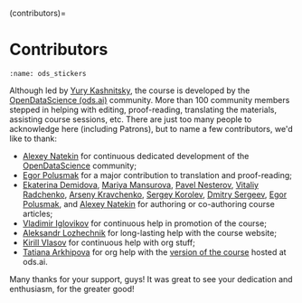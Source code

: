 (contributors)=

# Contributors

```{figure} /_static/img/ods_stickers.jpg
:name: ods_stickers
```

Although led by [Yury Kashnitsky](https://yorko.github.io/), the course is developed by the [OpenDataScience (ods.ai)](https://ods.ai) community. More than 100 community members stepped in helping with editing, proof-reading, translating the materials, assisting course sessions, etc. There are just too many people to acknowledge here (including Patrons), but to name a few contributors, we'd like to thank:

 - [Alexey Natekin](https://www.linkedin.com/in/natekin/) for continuous dedicated development of the [OpenDataScience](https://ods.ai) community;
 - [Egor Polusmak](https://www.linkedin.com/in/egor-polusmak/) for a major contribution to translation and proof-reading;
 - [Ekaterina Demidova](https://github.com/demidovakatya), [Mariya Mansurova](https://www.linkedin.com/in/mariya-mansurova/), [Pavel Nesterov](https://www.linkedin.com/in/nesterovpavel/), [Vitaliy Radchenko](https://www.linkedin.com/in/vitaliyradchenk0/), [Arseny Kravchenko](https://www.linkedin.com/in/arsenyinfo/), [Sergey Korolev](https://www.linkedin.com/in/sokorolev/), [Dmitry Sergeev](https://www.linkedin.com/in/sergeyevdmitry), [Egor Polusmak](https://www.linkedin.com/in/egor-polusmak/), and [Alexey Natekin](https://www.linkedin.com/in/natekin/) for authoring or co-authoring course articles;
 - [Vladimir Iglovikov](https://www.linkedin.com/in/iglovikov/) for continuous help in promotion of the course;
 -  [Aleksandr Lozhechnik](https://www.linkedin.com/in/aleksandr-lozhechnik-40021263/) for long-lasting help with the course website;
 -  [Kirill Vlasov](https://vlasov.info/) for continuous help with org stuff;
 -  [Tatiana Arkhipova](https://t.me/tatyana_arkhiipova) for org help with the [version of the course](https://ods.ai/tracks/mlcourse_ai) hosted at ods.ai.

Many thanks for your support, guys! It was great to see your dedication and enthusiasm, for the greater good!
